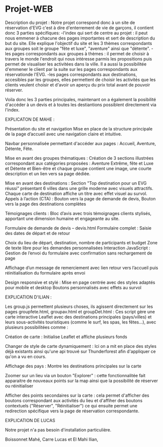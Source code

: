 # Projet-WEB

Description du projet : Notre projet correspond donc à un site de réservation d'EVG c'est à dire d'enterrement de vie de garçons, il contient donc 3 parties spécifiques:
-l'index qui sert de centre au projet : il peut nous emmener à chacune des pages importantes et sert de description du but du site. Elle explique l'objectif du site et les 3 thèmes correspondants aux groupes soit le groupe "fête et luxe", "aventure" ainsi que "détente".
-les pages correspondants aux groupes à thèmes : il permet de choisir à travers le monde l'endroit qui nous intéresse parmis les propositions puis permet de visualiser les activitées dans la ville. Il a aussi la possibilitée d'emmener le client par la suite sur les pages correspondants aux réservationde l'EVG.
-les pages correspondants aux destinations, accesibles par les groupes, elles permettent de choisir les activités que les clients veulent choisir et d'avoir un aperçu du prix total avant de pouvoir réserver.

Voila donc les 3 parties principales, maintenant on a également la posibilité d'accéder à un devis et à toutes les destiantions possiblent directement via l'index.


EXPLICATON DE MAHE : 

Présentation du site et navigation
Mise en place de la structure principale de la page d’accueil avec une navigation claire et intuitive.

Navbar personnalisée permettant d'accéder aux pages : Accueil, Aventure, Détente, Fête.

Mise en avant des groupes thématiques : Création de 3 sections illustrées correspondant aux catégories proposées : 
Aventure Extrême, fête et Luxe et Détente et Bien-être et chaque groupe contient une image, une courte description et un lien vers sa page dédiée.

Mise en avant des destinations :  Section "Top destination pour un EVG réussi" présentant 6 villes dans une grille moderne avec visuels attractifs.
Chaque carte de destination affiche un titre avec effet visuel au survol.
Appels à l’action (CTA) : Bouton vers la page de demande de devis, Bouton vers la page des destinations complètes

Témoignages clients : Bloc d’avis avec trois témoignages clients stylisés, apportant une dimension humaine et engageante au site.

Formulaire de demande de devis – devis.html
Formulaire complet : Saisie des dates de départ et de retour

Choix du lieu de départ, destination, nombre de participants et budget
Zone de texte libre pour les demandes personnalisées
Interaction JavaScript : Gestion de l’envoi du formulaire avec confirmation sans rechargement de page

Affichage d’un message de remerciement avec lien retour vers l’accueil puis réinitialisation du formulaire après envoi

Design responsive et stylé : Mise en page centrée avec des styles adaptés pour mobile et desktop
Boutons personnalisés avec effets au survol




EXPLICATION D'ILIAN :

Les group.js permettent plusieurs choses, ils agissent directement sur les pages groupfete.html, groupav.html et groupDet.html :
Ces script gère une carte interactive Leaflet avec des destinations principales (pays/villes) et leurs sous-activités touristiques (comme le surf, les spas, les fêtes…), avec plusieurs possibilitées comme :

  Création de carte : Initialise Leaflet et affiche plusieurs fonds

  Changer de style de carte dynamiquement : Ici on a mit en place des styles déjà existants ainsi qu'une api trouvé sur Thunderforest afin d'appliquer ce qu'on a vu en cours.
  
  Affichage des pays : Montre les destinations principales sur la carte

  Zoomer sur un lieu via un bouton "Explorer" : cette fonctionnalitée fait apparaitre de nouveaux points sur la map ainsi que la possibilité de réserver ou réinitialiser

  Afficher des points secondaires sur la carte : cela permet d'afficher des boutons correspondant aux activités du lieu et d'affiher des boutons contextuels ("Réserver", "Réinitialiser") ce qui ensuite permet une redirection spécifique vers la page de réservation correspondante.


EXPLICATION DE LUCAS 


Notre projet n'a pas besoin d'installation particulière.

Boissonnet Mahé, Carre Lucas et El Mahi Ilian,


